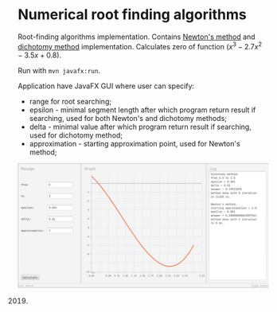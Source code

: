 # Numerical root finding algorithms
Root-finding algorithms implementation.
Contains [Newton's method](https://en.wikipedia.org/wiki/Newton%27s_method) and [dichotomy method](https://en.wikipedia.org/wiki/Bisection_method#The_method) implementation.
Calculates zero of function $(x^3 - 2.7x^2 - 3.5x + 0.8)$.

Run with ```mvn javafx:run```.

Application have JavaFX GUI where user can specify:
* range for root searching;
* epsilon - minimal segment length after which program return result if searching, used for both Newton's and dichotomy methods;
* delta - minimal value after which program return result if searching, used for dichotomy method;
* approximation - starting approximation point, used for Newton's method;

![img](img.png)

2019.